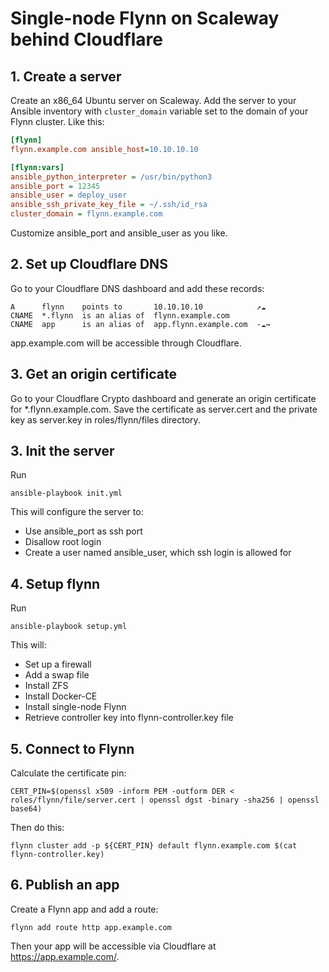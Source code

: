 # Single-node Flynn on Scaleway behind Cloudflare

## 1. Create a server

Create an x86\_64 Ubuntu server on Scaleway. Add the server to your Ansible
inventory with `cluster_domain` variable set to the domain of your Flynn
cluster. Like this:

```ini
[flynn]
flynn.example.com ansible_host=10.10.10.10

[flynn:vars]
ansible_python_interpreter = /usr/bin/python3
ansible_port = 12345
ansible_user = deploy_user
ansible_ssh_private_key_file = ~/.ssh/id_rsa
cluster_domain = flynn.example.com
```

Customize ansible\_port and ansible\_user as you like.

## 2. Set up Cloudflare DNS

Go to your Cloudflare DNS dashboard and add these records:

    A      flynn    points to       10.10.10.10            ↗☁
    CNAME  *.flynn  is an alias of  flynn.example.com
    CNAME  app      is an alias of  app.flynn.example.com  -☁→

app.example.com will be accessible through Cloudflare.

## 3. Get an origin certificate

Go to your Cloudflare Crypto dashboard and generate an origin certificate for
*.flynn.example.com. Save the certificate as server.cert and the private key
as server.key in roles/flynn/files directory.

## 3. Init the server

Run

```
ansible-playbook init.yml
```

This will configure the server to:

- Use ansible\_port as ssh port
- Disallow root login
- Create a user named ansible\_user, which ssh login is allowed for

## 4. Setup flynn

Run

```
ansible-playbook setup.yml
```

This will:

- Set up a firewall
- Add a swap file
- Install ZFS
- Install Docker-CE
- Install single-node Flynn
- Retrieve controller key into flynn-controller.key file

## 5. Connect to Flynn

Calculate the certificate pin:

```
CERT_PIN=$(openssl x509 -inform PEM -outform DER < roles/flynn/file/server.cert | openssl dgst -binary -sha256 | openssl base64)
```

Then do this:

```
flynn cluster add -p ${CERT_PIN} default flynn.example.com $(cat flynn-controller.key)
```

## 6. Publish an app

Create a Flynn app and add a route:

```
flynn add route http app.example.com
```

Then your app will be accessible via Cloudflare at https://app.example.com/.
